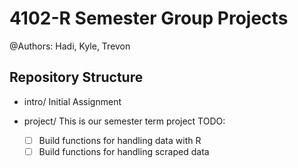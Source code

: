 # 4102-R Semester Group Projects

@Authors: Hadi, Kyle, Trevon

## Repository Structure
- intro/
	Initial Assignment

- project/
	This is our semester term project
	TODO:
	- [ ] Build functions for handling data with R
	- [ ] Build functions for handling scraped data
